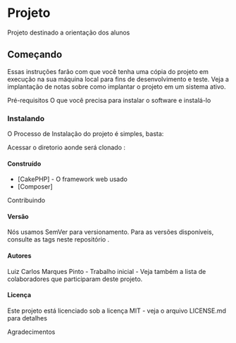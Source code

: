 # Projeto 

Projeto destinado a orientação dos alunos 

## Começando

Essas instruções farão com que você tenha uma cópia do projeto em execução na sua máquina local para fins de desenvolvimento e teste. Veja a implantação de notas sobre como implantar o projeto em um sistema ativo.

Pré-requisitos
O que você precisa para instalar o software e instalá-lo


### Instalando

O Processo de Instalação do projeto é simples, basta:

Acessar o diretorio aonde será clonado :


#### Construído 
* [CakePHP] - O framework web usado
* [Composer] 

Contribuindo


#### Versão
Nós usamos SemVer para versionamento. Para as versões disponíveis, consulte as tags neste repositório .

#### Autores
Luiz Carlos Marques Pinto - Trabalho inicial - 
Veja também a lista de colaboradores que participaram deste projeto.

#### Licença
Este projeto está licenciado sob a licença MIT - veja o arquivo LICENSE.md para detalhes

Agradecimentos
